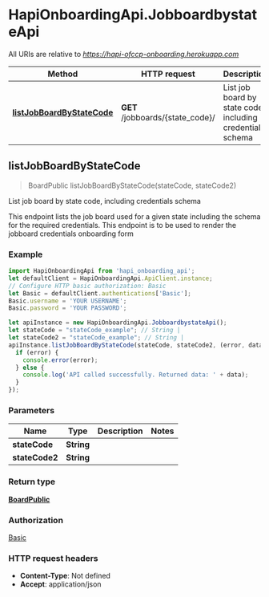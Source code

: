 # HapiOnboardingApi.JobboardbystateApi

All URIs are relative to *https://hapi-ofccp-onboarding.herokuapp.com*

Method | HTTP request | Description
------------- | ------------- | -------------
[**listJobBoardByStateCode**](JobboardbystateApi.md#listJobBoardByStateCode) | **GET** /jobboards/{state_code}/ | List job board by state code, including credentials schema



## listJobBoardByStateCode

> BoardPublic listJobBoardByStateCode(stateCode, stateCode2)

List job board by state code, including credentials schema

 This endpoint lists the job board used for a given state including the schema for the required credentials. This endpoint is to be used to render the  jobboard credentials onboarding form 

### Example

```javascript
import HapiOnboardingApi from 'hapi_onboarding_api';
let defaultClient = HapiOnboardingApi.ApiClient.instance;
// Configure HTTP basic authorization: Basic
let Basic = defaultClient.authentications['Basic'];
Basic.username = 'YOUR USERNAME';
Basic.password = 'YOUR PASSWORD';

let apiInstance = new HapiOnboardingApi.JobboardbystateApi();
let stateCode = "stateCode_example"; // String | 
let stateCode2 = "stateCode_example"; // String | 
apiInstance.listJobBoardByStateCode(stateCode, stateCode2, (error, data, response) => {
  if (error) {
    console.error(error);
  } else {
    console.log('API called successfully. Returned data: ' + data);
  }
});
```

### Parameters


Name | Type | Description  | Notes
------------- | ------------- | ------------- | -------------
 **stateCode** | **String**|  | 
 **stateCode2** | **String**|  | 

### Return type

[**BoardPublic**](BoardPublic.md)

### Authorization

[Basic](../README.md#Basic)

### HTTP request headers

- **Content-Type**: Not defined
- **Accept**: application/json


